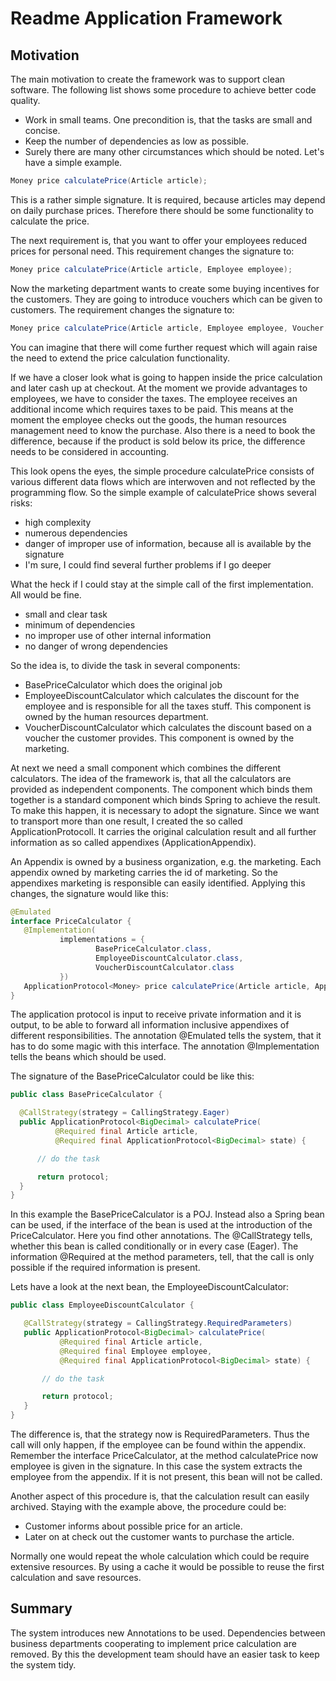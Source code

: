 # Readme Application Framework
## Motivation
The main motivation to create the framework was to support clean software. The following list shows some 
procedure to achieve better code quality.
* Work in small teams. One precondition is, that the tasks are small and concise. 
* Keep the number of dependencies as low as possible.  
* Surely there are many other circumstances which should be noted.
Let's have a simple example. 
```java
Money price calculatePrice(Article article);
```
This is a rather simple signature. It is required, because articles may depend on daily purchase prices.
Therefore there should be some functionality to calculate the price. 

The next requirement is, that you want to offer your employees reduced prices for personal need. This requirement changes the signature to:
```java
Money price calculatePrice(Article article, Employee employee);
```
Now the marketing department wants to create some buying incentives for the customers. They are going to introduce vouchers which can be given
to customers. The requirement changes the signature to:
```java
Money price calculatePrice(Article article, Employee employee, Voucher voucher);
```
You can imagine that there will come further request which will again raise the need to extend the price calculation functionality. 

If we have a closer look what is going to happen inside the price calculation and later cash up at checkout. At the moment we provide advantages to 
employees, we have to consider the taxes. The employee receives an additional income which requires taxes to be paid. This means at the moment the 
employee checks out the goods, the human resources management need to know the purchase. Also there is a need to book the difference, because if the 
product is sold below its price, the difference needs to be considered in accounting. 

This look opens the eyes, the simple procedure calculatePrice consists of various different data flows which are interwoven and not reflected by the 
programming flow. So the simple example of calculatePrice shows several risks:
* high complexity
* numerous dependencies
* danger of improper use of information, because all is available by the signature
* I'm sure, I could find several further problems if I go deeper

What the heck if I could stay at the simple call of the first implementation. All would be fine. 
* small and clear task
* minimum of dependencies
* no improper use of other internal information
* no danger of wrong dependencies

So the idea is, to divide the task in several components:
* BasePriceCalculator which does the original job
* EmployeeDiscountCalculator which calculates the discount for the employee and is responsible for all the taxes stuff. This component is owned by 
the human resources department.
* VoucherDiscountCalculator which calculates the discount based on a voucher the customer provides. This component is owned by the marketing. 

At next we need a small component which combines the different calculators. The idea of the framework is, that all the calculators are provided 
as independent components. The component which binds them together is a standard component which binds Spring to achieve the result. To make this 
happen, it is necessary to adopt the signature. Since we want to transport more than one result, I created the so called ApplicationProtocoll. 
It carries the original calculation result and all further information as so called appendixes (ApplicationAppendix). 

An Appendix is owned by a business organization, e.g. the marketing. Each appendix owned by marketing carries the id of marketing. So the 
appendixes marketing is responsible can easily identified. Applying this changes, the signature would like this:
 ```java
 @Emulated
interface PriceCalculator {
	@Implementation(
			implementations = {
					BasePriceCalculator.class,
					EmployeeDiscountCalculator.class,
					VoucherDiscountCalculator.class
			})
    ApplicationProtocol<Money> price calculatePrice(Article article, ApplicationProtocol<Money> state);
}
```
 The application protocol is input to receive private information and it is output, to be able to forward all information inclusive appendixes of 
 different responsibilities. The annotation @Emulated tells the system, that it has to do some magic with this interface. The annotation @Implementation tells the beans which should be used. 
 
 The signature of the BasePriceCalculator could be like this:
  ```java
 public class BasePriceCalculator {

	@CallStrategy(strategy = CallingStrategy.Eager)
	public ApplicationProtocol<BigDecimal> calculatePrice(
			@Required final Article article,
			@Required final ApplicationProtocol<BigDecimal> state) {

		// do the task

		return protocol;
	}
}
```
In this example the BasePriceCalculator is a POJ. Instead also a Spring bean can be used, if the interface of the bean is used at the introduction of the PriceCalculator. 
Here you find other annotations. The @CallStrategy tells, whether this bean is 
called conditionally or in every case (Eager). The information @Required at the
method parameters, tell, that the call is only possible if the required information is present. 

Lets have a look at the next bean, the EmployeeDiscountCalculator:
 ```java
 public class EmployeeDiscountCalculator {

	@CallStrategy(strategy = CallingStrategy.RequiredParameters)
	public ApplicationProtocol<BigDecimal> calculatePrice(
			@Required final Article article,
			@Required final Employee employee,
			@Required final ApplicationProtocol<BigDecimal> state) {

		// do the task

		return protocol;
	}
}
```
The difference is, that the strategy now is RequiredParameters. Thus the call will
only happen, if the employee can be found within the appendix. Remember the interface PriceCalculator, at the method calculatePrice now employee is given in the signature. In this case the system extracts the employee from the appendix. If it is not present, this bean will not be called. 

Another aspect of this procedure is, that the calculation result can easily archived. Staying with the example above, the procedure could be:
- Customer informs about possible price for an article.
- Later on at check out the customer wants to purchase the article. 

Normally one would repeat the whole calculation which could be require extensive resources. By using a cache it would be possible to reuse the first calculation and save resources. 

## Summary
The system introduces new Annotations to be used. Dependencies between business departments cooperating to implement price calculation are removed. By this the 
development team should have an easier task to keep the system tidy. 